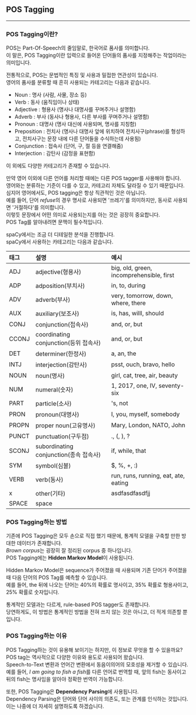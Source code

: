 ## POS Tagging
---

### POS Tagging이란?
POS는 Part-Of-Speech의 줄임말로, 한국어로 품사를 의미합니다.   
이 말은, POS Tagging이란 입력으로 들어온 단어들의 품사를 지정해주는 작업이라는 의미입니다.   

전통적으로, POS는 문법적인 특징 및 사용과 밀접한 연관성이 있습니다.   
영어의 품사를 분류할 때 흔히 사용되는 카테고리는 다음과 같습니다.   

* Noun : 명사 (사람, 사물, 장소 등)
* Verb : 동사 (움직임이나 상태)
* Adjective : 형용사 (명사나 대명사를 꾸며주거나 설명함)
* Adverb : 부사 (동사나 형용사, 다른 부사를 꾸며주거나 설명함)
* Pronoun : 대명사 (명사 대신에 사용되며, 명사를 지칭함)
* Preposition : 전치사 (명사나 대명사 앞에 위치하여 전치사구(phrase)를 형성하고, 전치사구는 문장 내에 다른 단어들을 수식하는데 사용됨)
* Conjunction : 접속사 (단어, 구, 절 등을 연결해줌)
* Interjection : 감탄사 (감정을 표현함)

이 외에도 다양한 카테고리가 존재할 수 있습니다.   

만약 영어 이외에 다른 언어를 처리할 때에는 다른 POS tagger를 사용해야 합니다.   
영어와는 분류하는 기준이 다를 수 있고, 카테고리 자체도 달라질 수 있기 때문입니다.   
심지어 영어에서도, POS tagging은 항상 직관적인 것은 아닙니다.   
예를 들어, 단어 *refuse*의 경우 명사로 사용되면 '쓰레기'를 의미하지만, 동사로 사용되면 '거절하다'를 의미합니다.   
이렇듯 문장에서 어떤 의미로 사용되는지를 아는 것은 굉장히 중요합니다.   
POS Tag를 알아내려면 문맥이 필수적입니다.   

spaCy에서는 조금 더 디테일한 분석을 진행합니다.   
spaCy에서 사용하는 카테고리는 다음과 같습니다.   

|태그|설명|예시|
|:---|:------|:----------------|
|ADJ| adjective(형용사) |big, old, green, incomprehensible, first|
|ADP| adposition(부치사) |in, to, during|
|ADV| adverb(부사) |very, tomorrow, down, where, there|
|AUX| auxiliary(보조사) |is, has, willl, should|
|CONJ| conjunction(접속사) |and, or, but|
|CCONJ| coordinating conjunction(등위 접속사) | and, or, but |
|DET| determiner(한정사) |a, an, the|
|INTJ| interjection(감탄사) |psst, ouch, bravo, hello|
|NOUN| noun(명사) |girl, cat, tree, air, beauty|
|NUM| numeral(숫자) |1, 2017, one, IV, seventy-six|
|PART| particle(소사) |'s, not|
|PRON| pronoun(대명사) |I, you, myself, somebody|
|PROPN| proper noun(고유명사) |Mary, London, NATO, John|
|PUNCT| punctuation(구두점) |., (, ), ?|
|SCONJ| subordinating conjunction(종속 접속사) |if, while, that|
|SYM| symbol(심볼) |$, %, +, :)|
|VERB| verb(동사) | run, runs, running, eat, ate, eating|
|x| other(기타) | asdfasdfasdfjj|
|SPACE| space |&nbsp;|

### POS Tagging하는 방법
기존에 POS Tagging은 모두 손으로 직접 했기 때문에, 통계적 모델을 구축할 만한 방대한 데이터가 존재합니다.   
*Brown corpus*는 굉장히 잘 정리된 corpus 중 하나입니다.   
POS Tagging에는 **Hidden Markov Model**이 사용됩니다.   

Hidden Markov Model은 sequence가 주어졌을 때 사용되며 기존 단어가 주어졌을 때 다음 단어의 POS Tag를 예측할 수 있습니다.   
예를 들어, the 뒤에 나오는 단어는 40%의 확률로 명사이고, 35% 확률로 형용사이고, 25% 확률로 숫자입니다.   

통계적인 모델과는 다르게, rule-based POS tagger도 존재합니다.   
당연하게도, 이 방법은 통계적인 방법을 전혀 쓰지 않는 것은 아니고, 더 적게 의존할 뿐입니다.   

### POS Tagging하는 이유
POS Tagging하는 것이 유용해 보이기는 하지만, 이 정보로 무엇을 할 수 있을까요?   
POS tag는 역사적으로 다양한 이유와 용도로 사용되어 왔습니다.   
Speech-to-Text 변환과 언어간 변환에서 동음이의어의 모호성을 제거할 수 있습니다.   
예를 들어, *I am going to fish a fish*를 다른 언어로 번역할 때, 앞의 fish는 동사이고 뒤의 fish는 명사임을 알아야 정확한 번역이 가능합니다.   

또한, POS Tagging은 **Dependency Parsing**에 사용됩니다.   
Dependency Parsing은 단어와 단어 사이의 의존도, 또는 관계를 인식하는 것입니다.   
이는 나중에 더 자세히 설명하도록 하겠습니다.   